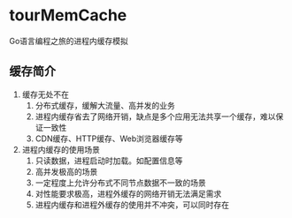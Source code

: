 # tourMemCache
Go语言编程之旅的进程内缓存模拟

## 缓存简介
1. 缓存无处不在
   1. 分布式缓存，缓解大流量、高并发的业务
   2. 进程内缓存省去了网络开销，缺点是多个应用无法共享一个缓存，难以保证一致性
   3. CDN缓存、HTTP缓存、Web浏览器缓存等
2. 进程内缓存的使用场景
   1. 只读数据，进程启动时加载。如配置信息等
   2. 高并发极高的场景
   3. 一定程度上允许分布式不同节点数据不一致的场景
   4. 对性能要求极高，进程外缓存的网络开销无法满足需求
   5. 进程内缓存和进程外缓存的使用并不冲突，可以同时存在